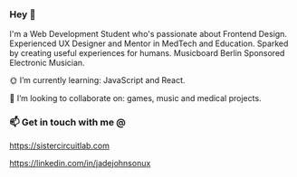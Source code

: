 ### Hey 👋
I'm a Web Development Student who's passionate about Frontend Design. Experienced UX Designer and Mentor in MedTech and Education. Sparked by creating useful experiences for humans. Musicboard Berlin Sponsored Electronic Musician.


:sun_with_face: I’m currently learning: JavaScript and React.

:floppy_disk: I’m looking to collaborate on: games, music and medical projects.

### 📫 Get in touch with me @ 
 https://sistercircuitlab.com
 
 https://linkedin.com/in/jadejohnsonux


